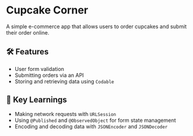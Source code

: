 # Cupcake Corner

A simple e-commerce app that allows users to order cupcakes and submit their order online.

## 🛠 Features
- User form validation
- Submitting orders via an API
- Storing and retrieving data using `Codable`

## 📌 Key Learnings
- Making network requests with `URLSession`
- Using `@Published` and `@ObservedObject` for form state management
- Encoding and decoding data with `JSONEncoder` and `JSONDecoder`

